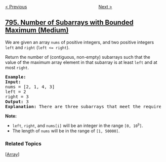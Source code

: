 <!--|This file generated by command(leetcode description); DO NOT EDIT.    |-->
<!--+----------------------------------------------------------------------+-->
<!--|@author    openset <openset.wang@gmail.com>                           |-->
<!--|@link      https://github.com/openset                                 |-->
<!--|@home      https://github.com/openset/leetcode                        |-->
<!--+----------------------------------------------------------------------+-->

[< Previous](../valid-tic-tac-toe-state "Valid Tic-Tac-Toe State")
　　　　　　　　　　　　　　　　
[Next >](../rotate-string "Rotate String")

## [795. Number of Subarrays with Bounded Maximum (Medium)](https://leetcode.com/problems/number-of-subarrays-with-bounded-maximum "区间子数组个数")

<p>We are given an array <code>nums</code> of positive integers, and two positive integers <code>left</code> and <code>right</code> (<code>left &lt;= right</code>).</p>

<p>Return the number of (contiguous, non-empty) subarrays such that the value of the maximum array element in that subarray is at least <code>left</code> and at most <code>right</code>.</p>

<pre>
<strong>Example:</strong>
<strong>Input:</strong> 
nums = [2, 1, 4, 3]
left = 2
right = 3
<strong>Output:</strong> 3
<strong>Explanation:</strong> There are three subarrays that meet the requirements: [2], [2, 1], [3].
</pre>

<p><strong>Note:</strong></p>

<ul>
	<li><code>left</code>, <code>right</code>, and <code>nums[i]</code> will be an integer in the range <code>[0, 10<sup>9</sup>]</code>.</li>
	<li>The length of <code>nums</code> will be in the range of <code>[1, 50000]</code>.</li>
</ul>

### Related Topics
  [[Array](../../tag/array/README.md)]
